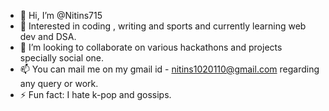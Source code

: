 - 👋 Hi, I’m @Nitins715
- 👀 Interested in coding , writing and sports and currently learning web dev and DSA.
- 💞️ I’m looking to collaborate on various hackathons and projects specially social one.
- 📫 You can mail me on my gmail id - nitins1020110@gmail.com regarding any query or work.
- ⚡ Fun fact: I hate k-pop and gossips.
